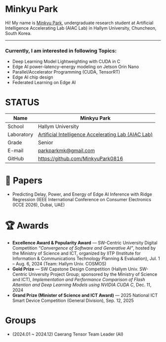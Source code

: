 # Minkyu Park

Hi! My name is [Minkyu Park](https://github.com/MinkyuPark0816?tab=repositories), undergraduate research student at Artificial Intelligence Accelerating Lab (AIAC Lab) in Hallym University, Chuncheon, South Korea. 
<!--![alt text](https://github.com/yourgithubid/yourgithubid/blob/main/profile.png?raw=true)
-->
---
### Currently, I am interested in following Topics:
- Deep Learning Model Lightweighting with CUDA in C
- Edge AI power–latency–energy modeling on Jetson Orin Nano
- Parallel/Accelerator Programming (CUDA, TensorRT)
- Edge AI chip design
- Federated Learning on Edge AI

# STATUS
|Name|Minkyu Park|
|----|----|
|School|Hallym University|
|Laboratory| [Artificial Intelligence Accelerating Lab (AIAC Lab)](https://sites.google.com/site/embeddedsochallymuniv/project)|
|Grade|Senior|
|E-mail|parkparkmk@gmail.com|
|GitHub|https://github.com/MinkyuPark0816|

# 📄 Papers
- Predicting Delay, Power, and Energy of Edge AI Inference with Ridge Regression
  (IEEE International Conference on Consumer Electronics (ICCE 2026), Dubai, UAE)

# 🏆 Awards
- **Excellence Award & Popularity Award** — SW-Centric University Digital Competition *“Convergence of Software and Generative AI”*, hosted by the Ministry of Science and ICT, organized by IITP (Institute for Information & Communications Technology Planning & Evaluation), Jul. 1 – Aug. 6, 2024 (Team: Hallym Univ. COSMOS)  
- **Gold Prize** — SW Capstone Design Competition (Hallym Univ. SW-Centric University Project Group; sponsored by the Ministry of Science and ICT), *Implementation and Performance Comparison of Flash Attention and Deep Learning Models using NVIDIA CUDA C*, Dec. 11, 2024 
- **Grand Prize (Minister of Science and ICT Award)** — 2025 National ICT Smart Device Competition (General Division), Sep. 12, 2025  




# Groups
- (2024.01 ~ 2024.12) Caerang Tensor Team Leader (AI)


